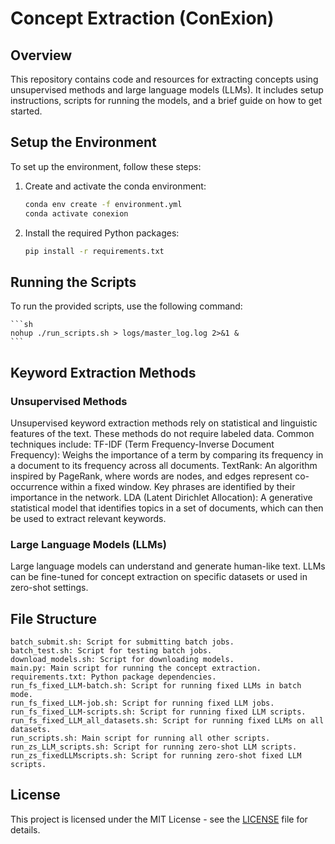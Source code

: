 # Concept Extraction (ConExion)

## Overview

This repository contains code and resources for extracting concepts using unsupervised methods and large language models (LLMs). It includes setup instructions, scripts for running the models, and a brief guide on how to get started.

## Setup the Environment

To set up the environment, follow these steps:

1. Create and activate the conda environment:
    ```sh
    conda env create -f environment.yml
    conda activate conexion
    ```
2. Install the required Python packages:
    ```sh
    pip install -r requirements.txt
    ```

## Running the Scripts

To run the provided scripts, use the following command:

    ```sh
    nohup ./run_scripts.sh > logs/master_log.log 2>&1 &
    ```

## Keyword Extraction Methods
### Unsupervised Methods

Unsupervised keyword extraction methods rely on statistical and linguistic features of the text. These methods do not require labeled data. Common techniques include:
  TF-IDF (Term Frequency-Inverse Document Frequency): Weighs the importance of a term by comparing its frequency in a document to its frequency across all documents.
  TextRank: An algorithm inspired by PageRank, where words are nodes, and edges represent co-occurrence within a fixed window. Key phrases are identified by their importance in the network.
      LDA (Latent Dirichlet Allocation): A generative statistical model that identifies topics in a set of documents, which can then be used to extract relevant keywords.

### Large Language Models (LLMs)

Large language models can understand and generate human-like text. LLMs can be fine-tuned for concept extraction on specific datasets or used in zero-shot settings.

## File Structure

    batch_submit.sh: Script for submitting batch jobs.
    batch_test.sh: Script for testing batch jobs.
    download_models.sh: Script for downloading models.
    main.py: Main script for running the concept extraction.
    requirements.txt: Python package dependencies.
    run_fs_fixed_LLM-batch.sh: Script for running fixed LLMs in batch mode.
    run_fs_fixed_LLM-job.sh: Script for running fixed LLM jobs.
    run_fs_fixed_LLM-scripts.sh: Script for running fixed LLM scripts.
    run_fs_fixed_LLM_all_datasets.sh: Script for running fixed LLMs on all datasets.
    run_scripts.sh: Main script for running all other scripts.
    run_zs_LLM_scripts.sh: Script for running zero-shot LLM scripts.
    run_zs_fixedLLMscripts.sh: Script for running zero-shot fixed LLM scripts.


## License

This project is licensed under the MIT License - see the [LICENSE](LICENSE) file for details.

